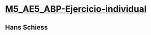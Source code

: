 # [M5_AE5_ABP-Ejercicio-individual](https://github.com/schiesscl/M5_AE5_ABP-Ejercicio-individual)

## Hans Schiess
